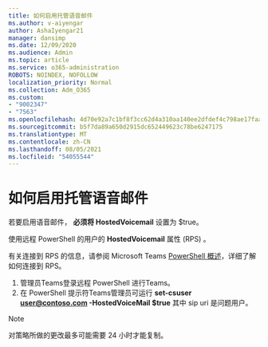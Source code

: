 ```yaml
---
title: 如何启用托管语音邮件
ms.author: v-aiyengar
author: AshaIyengar21
manager: dansimp
ms.date: 12/09/2020
ms.audience: Admin
ms.topic: article
ms.service: o365-administration
ROBOTS: NOINDEX, NOFOLLOW
localization_priority: Normal
ms.collection: Adm_O365
ms.custom:
- "9002347"
- "7563"
ms.openlocfilehash: 4d70e92a7c1bf8f3cc62d4a310aa140ee2dfdef4c798ae17faa961736d9db500
ms.sourcegitcommit: b5f7da89a650d2915dc652449623c78be6247175
ms.translationtype: MT
ms.contentlocale: zh-CN
ms.lasthandoff: 08/05/2021
ms.locfileid: "54055544"
---
```

# <a name="how-to-enable-hosted-voicemail"></a>如何启用托管语音邮件

若要启用语音邮件， **必须将 HostedVoicemail** 设置为 $true。

使用远程 PowerShell 的用户的 **HostedVoicemail** 属性 (RPS) 。

有关连接到 RPS 的信息，请参阅 Microsoft Teams [PowerShell 概述](https://docs.microsoft.com/microsoftteams/teams-powershell-overview)，详细了解如何连接到 RPS。

1. 管理员Teams登录远程 PowerShell 进行Teams。
1. 在 PowerShell 提示符Teams管理员可运行 **set-csuser user@contoso.com -HostedVoiceMail $true** 其中 sip uri 是问题用户。

> [!NOTE]
> 对策略所做的更改最多可能需要 24 小时才能复制。